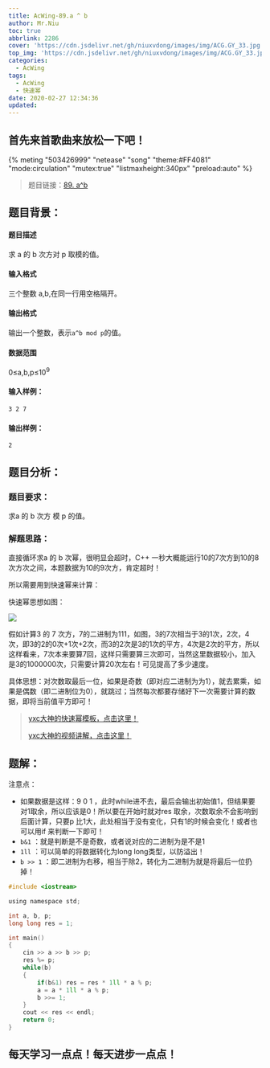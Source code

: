 ```yaml
---
title: AcWing-89.a ^ b
author: Mr.Niu
toc: true
abbrlink: 2286
cover: 'https://cdn.jsdelivr.net/gh/niuxvdong/images/img/ACG.GY_33.jpg'
top_img: 'https://cdn.jsdelivr.net/gh/niuxvdong/images/img/ACG.GY_33.jpg'
categories:
  - AcWing
tags:
  - AcWing
  - 快速幂
date: 2020-02-27 12:34:36
updated:
---
```




## 首先来首歌曲来放松一下吧！

{% meting "503426999" "netease" "song" "theme:#FF4081" "mode:circulation" "mutex:true" "listmaxheight:340px" "preload:auto"  %}



> 题目链接：[89. a^b](https://www.acwing.com/problem/content/91/)



## 题目背景：



#### 题目描述



求 a 的 b 次方对 p 取模的值。

#### 输入格式

三个整数 a,b,在同一行用空格隔开。

#### 输出格式

输出一个整数，表示`a^b mod p`的值。

#### 数据范围

0≤a,b,p≤10<sup>9</sup>

#### 输入样例：

```
3 2 7
```

#### 输出样例：

```
2
```



## 题目分析：

### 题目要求：



求a 的 b 次方 模 p 的值。

### 解题思路：



直接循环求a 的 b 次幂，很明显会超时，C++ 一秒大概能运行10的7次方到10的8次方次之间，本题数据为10的9次方，肯定超时！

所以需要用到快速幂来计算：

快速幂思想如图：

![](https://cdn.jsdelivr.net/gh/niuxvdong/images/img/20200227125511.png)



假如计算3 的 7 次方，7的二进制为111，如图，3的7次相当于3的1次，2次，4次，即3的2的0次+1次+2次，而3的2次是3的1次的平方，4次是2次的平方，所以这样看来，7次本来要算7回，这样只需要算三次即可，当然这里数据较小，加入是3的1000000次，只需要计算20次左右！可见提高了多少速度。

具体思想：对次数取最后一位，如果是奇数（即对应二进制为为1），就去累乘，如果是偶数（即二进制位为0），就跳过；当然每次都要存储好下一次需要计算的数据，即将当前值平方即可！

> [yxc大神的快速幂模板，点击这里！](https://www.acwing.com/blog/content/406/)
>
> [yxc大神的视频讲解，点击这里！](https://www.acwing.com/video/107/)

## 题解：



注意点：

- 如果数据是这样：9 0 1 ，此时while进不去，最后会输出初始值1，但结果要对1取余，所以应该是0！所以要在开始时就对res 取余，次数取余不会影响到后面计算，只要p 比1大，此处相当于没有变化，只有1的时候会变化！或者也可以用if 来判断一下即可！
- `b&1` ：就是判断是不是奇数，或者说对应的二进制为是不是1
- `1ll` ：可以简单的将数据转化为long long类型，以防溢出！
- `b >> 1` ：即二进制为右移，相当于除2，转化为二进制为就是将最后一位扔掉！

```c
#include <iostream>

using namespace std;

int a, b, p;
long long res = 1;

int main()
{
    cin >> a >> b >> p;
    res %= p;
    while(b)
    {
        if(b&1) res = res * 1ll * a % p;
        a = a * 1ll * a % p;
        b >>= 1;
    }
    cout << res << endl;
    return 0;
}
```

## 每天学习一点点！每天进步一点点！